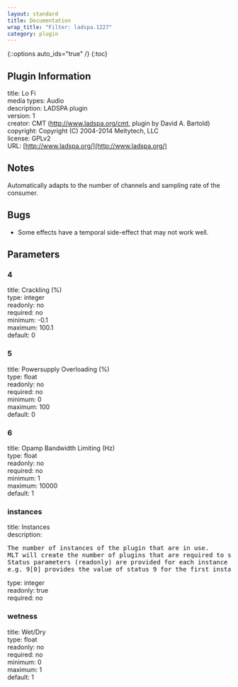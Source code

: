 ```yaml
---
layout: standard
title: Documentation
wrap_title: "Filter: ladspa.1227"
category: plugin
---
```

{::options auto_ids="true" /}
{:toc}

## Plugin Information

title: Lo Fi  
media types:
Audio  
description: LADSPA plugin  
version: 1  
creator: CMT (http://www.ladspa.org/cmt, plugin by David A. Bartold)  
copyright: Copyright (C) 2004-2014 Meltytech, LLC  
license: GPLv2  
URL: [http://www.ladspa.org/](http://www.ladspa.org/)  

## Notes

Automatically adapts to the number of channels and sampling rate of the consumer.
## Bugs

* Some effects have a temporal side-effect that may not work well.

## Parameters

### 4

title: Crackling (%)    
type: integer  
readonly: no  
required: no  
minimum: -0.1  
maximum: 100.1  
default: 0  

### 5

title: Powersupply Overloading (%)    
type: float  
readonly: no  
required: no  
minimum: 0  
maximum: 100  
default: 0  

### 6

title: Opamp Bandwidth Limiting (Hz)    
type: float  
readonly: no  
required: no  
minimum: 1  
maximum: 10000  
default: 1  

### instances

title: Instances    
description:
<pre>
The number of instances of the plugin that are in use.
MLT will create the number of plugins that are required to support the number of audio channels.
Status parameters (readonly) are provided for each instance and are accessed by specifying the instance number after the identifier (starting at zero).
e.g. 9[0] provides the value of status 9 for the first instance.
</pre>
type: integer  
readonly: true  
required: no  

### wetness

title: Wet/Dry    
type: float  
readonly: no  
required: no  
minimum: 0  
maximum: 1  
default: 1  

